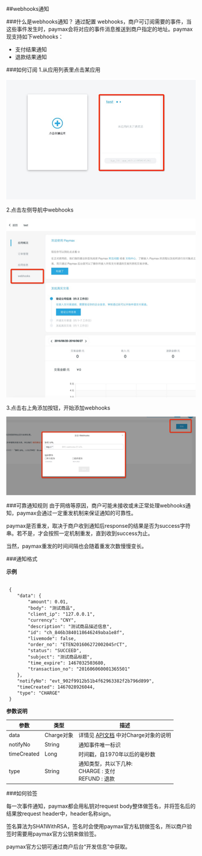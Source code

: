 ##webhooks通知


###什么是webhooks通知？
通过配置 webhooks，商户可订阅需要的事件，当这些事件发生时，paymax会将对应的事件消息推送到商户指定的地址。paymax现支持如下webhooks：</br>

* 支付结果通知
* 退款结果通知


###如何订阅
1.从应用列表里点击某应用

![应用中心](image/app_center.png) 

2.点击左侧导航中webhooks

![](image/app_preview_webhooks.png)

3.点击右上角添加按钮，开始添加webhooks

![](image/add_webhooks.png)


###可靠通知规则
由于网络等原因，商户可能未接收或未正常处理webhooks通知，paymax会通过一定重发机制来保证通知的可靠性。

paymax是否重发，取决于商户收到通知后response的结果是否为success字符串。若不是，才会按照一定机制重发，直到收到success为止。

当然，paymax重发的时间间隔也会随着重发次数慢慢变长。


###通知格式

**示例**

```

 {
 	"data": {
 		"amount": 0.01,
 		"body": "测试商品",
 		"client_ip": "127.0.0.1",
 		"currency": "CNY",
 		"description": "测试商品描述信息",
 		"id": "ch_846b3840118646249aba1e8f",
 		"livemode": false,
 		"order_no": "ETEN201606272002045rCT",
 		"status": "SUCCEED",
 		"subject": "测试商品标题",
 		"time_expire": 1467032503680,
 		"transaction_no": "201606060001365501"
 	},
 	"notifyNo": "evt_902f9912b51b4f62963382f2b796d899",
 	"timeCreated": 1467028926044,
 	"type": "CHARGE"
 }

```

**参数说明**

| 参数              | 类型      | 描述                                       |
| -------------- | ------- | ---------------------------------------- |
|      data     |    Charge对象  |  详情见 [API文档](API文档.md) 中对Charge对象的说明 |
| notifyNo    |   String|  通知事件唯一标识 |
| timeCreated | Long  | 时间戳，自1970年以后的毫秒数  |
| type |  String |  通知类型，共以下几种:<br/> CHARGE : 支付 <br/> REFUND : 退款 |



###如何验签

每一次事件通知，paymax都会用私钥对request body整体做签名，并将签名后的结果放request header中，header名称sign。

签名算法为SHA1WithRSA，签名时会使用paymax官方私钥做签名，所以商户验签时需要用paymax官方公钥来做验签。

paymax官方公钥可通过商户后台“开发信息”中获取。





